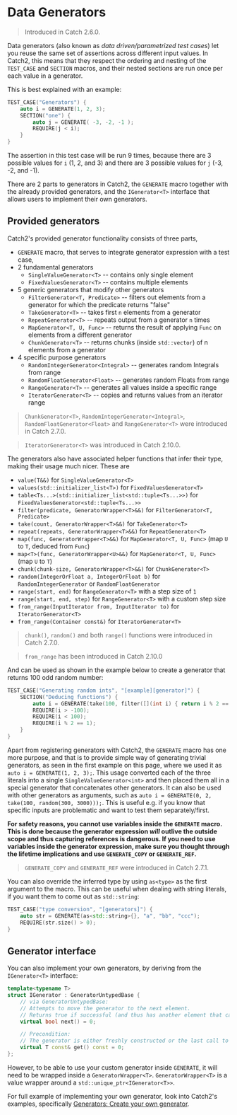 <a id="top"></a>
# Data Generators

> Introduced in Catch 2.6.0.

Data generators (also known as _data driven/parametrized test cases_)
let you reuse the same set of assertions across different input values.
In Catch2, this means that they respect the ordering and nesting
of the `TEST_CASE` and `SECTION` macros, and their nested sections
are run once per each value in a generator.

This is best explained with an example:
```cpp
TEST_CASE("Generators") {
    auto i = GENERATE(1, 2, 3);
    SECTION("one") {
        auto j = GENERATE( -3, -2, -1 );
        REQUIRE(j < i);
    }
}
```

The assertion in this test case will be run 9 times, because there
are 3 possible values for `i` (1, 2, and 3) and there are 3 possible
values for `j` (-3, -2, and -1).


There are 2 parts to generators in Catch2, the `GENERATE` macro together
with the already provided generators, and the `IGenerator<T>` interface
that allows users to implement their own generators.

## Provided generators

Catch2's provided generator functionality consists of three parts,

* `GENERATE` macro,  that serves to integrate generator expression with
a test case,
* 2 fundamental generators
  * `SingleValueGenerator<T>` -- contains only single element
  * `FixedValuesGenerator<T>` -- contains multiple elements
* 5 generic generators that modify other generators
  * `FilterGenerator<T, Predicate>` -- filters out elements from a generator
  for which the predicate returns "false"
  * `TakeGenerator<T>` -- takes first `n` elements from a generator
  * `RepeatGenerator<T>` -- repeats output from a generator `n` times
  * `MapGenerator<T, U, Func>` -- returns the result of applying `Func`
  on elements from a different generator
  * `ChunkGenerator<T>` -- returns chunks (inside `std::vector`) of n elements from a generator
* 4 specific purpose generators
  * `RandomIntegerGenerator<Integral>` -- generates random Integrals from range
  * `RandomFloatGenerator<Float>` -- generates random Floats from range
  * `RangeGenerator<T>` -- generates all values inside a specific range
  * `IteratorGenerator<T>` -- copies and returns values from an iterator range

> `ChunkGenerator<T>`, `RandomIntegerGenerator<Integral>`, `RandomFloatGenerator<Float>` and `RangeGenerator<T>` were introduced in Catch 2.7.0.

> `IteratorGenerator<T>` was introduced in Catch 2.10.0.

The generators also have associated helper functions that infer their
type, making their usage much nicer. These are

* `value(T&&)` for `SingleValueGenerator<T>`
* `values(std::initializer_list<T>)` for `FixedValuesGenerator<T>`
* `table<Ts...>(std::initializer_list<std::tuple<Ts...>>)` for `FixedValuesGenerator<std::tuple<Ts...>>`
* `filter(predicate, GeneratorWrapper<T>&&)` for `FilterGenerator<T, Predicate>`
* `take(count, GeneratorWrapper<T>&&)` for `TakeGenerator<T>`
* `repeat(repeats, GeneratorWrapper<T>&&)` for `RepeatGenerator<T>`
* `map(func, GeneratorWrapper<T>&&)` for `MapGenerator<T, U, Func>` (map `U` to `T`, deduced from `Func`)
* `map<T>(func, GeneratorWrapper<U>&&)` for `MapGenerator<T, U, Func>` (map `U` to `T`)
* `chunk(chunk-size, GeneratorWrapper<T>&&)` for `ChunkGenerator<T>`
* `random(IntegerOrFloat a, IntegerOrFloat b)` for `RandomIntegerGenerator` or `RandomFloatGenerator`
* `range(start, end)` for `RangeGenerator<T>` with a step size of `1`
* `range(start, end, step)` for `RangeGenerator<T>` with a custom step size
* `from_range(InputIterator from, InputIterator to)` for `IteratorGenerator<T>`
* `from_range(Container const&)` for `IteratorGenerator<T>`

> `chunk()`, `random()` and both `range()` functions were introduced in Catch 2.7.0.

> `from_range` has been introduced in Catch 2.10.0

And can be used as shown in the example below to create a generator
that returns 100 odd random number:

```cpp
TEST_CASE("Generating random ints", "[example][generator]") {
    SECTION("Deducing functions") {
        auto i = GENERATE(take(100, filter([](int i) { return i % 2 == 1; }, random(-100, 100))));
        REQUIRE(i > -100);
        REQUIRE(i < 100);
        REQUIRE(i % 2 == 1);
    }
}
```


Apart from registering generators with Catch2, the `GENERATE` macro has
one more purpose, and that is to provide simple way of generating trivial
generators, as seen in the first example on this page, where we used it
as `auto i = GENERATE(1, 2, 3);`. This usage converted each of the three
literals into a single `SingleValueGenerator<int>` and then placed them all in
a special generator that concatenates other generators. It can also be
used with other generators as arguments, such as `auto i = GENERATE(0, 2,
take(100, random(300, 3000)));`. This is useful e.g. if you know that
specific inputs are problematic and want to test them separately/first.

**For safety reasons, you cannot use variables inside the `GENERATE` macro.
This is done because the generator expression _will_ outlive the outside
scope and thus capturing references is dangerous. If you need to use
variables inside the generator expression, make sure you thought through
the lifetime implications and use `GENERATE_COPY` or `GENERATE_REF`.**

> `GENERATE_COPY` and `GENERATE_REF` were introduced in Catch 2.7.1.

You can also override the inferred type by using `as<type>` as the first
argument to the macro. This can be useful when dealing with string literals,
if you want them to come out as `std::string`:

```cpp
TEST_CASE("type conversion", "[generators]") {
    auto str = GENERATE(as<std::string>{}, "a", "bb", "ccc");
    REQUIRE(str.size() > 0);
}
```

## Generator interface

You can also implement your own generators, by deriving from the
`IGenerator<T>` interface:

```cpp
template<typename T>
struct IGenerator : GeneratorUntypedBase {
    // via GeneratorUntypedBase:
    // Attempts to move the generator to the next element.
    // Returns true if successful (and thus has another element that can be read)
    virtual bool next() = 0;

    // Precondition:
    // The generator is either freshly constructed or the last call to next() returned true
    virtual T const& get() const = 0;
};
```

However, to be able to use your custom generator inside `GENERATE`, it
will need to be wrapped inside a `GeneratorWrapper<T>`.
`GeneratorWrapper<T>` is a value wrapper around a
`std::unique_ptr<IGenerator<T>>`.

For full example of implementing your own generator, look into Catch2's
examples, specifically
[Generators: Create your own generator](../examples/300-Gen-OwnGenerator.cpp).

